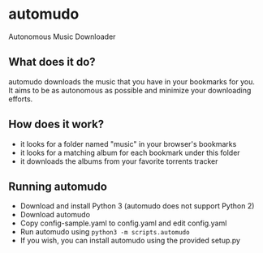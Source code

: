 # automudo
Autonomous Music Downloader

## What does it do?
automudo downloads the music that you have in your bookmarks for you.  
It aims to be as autonomous as possible and minimize your downloading efforts.

## How does it work?
- it looks for a folder named "music" in your browser's bookmarks
- it looks for a matching album for each bookmark under this folder
- it downloads the albums from your favorite torrents tracker

## Running automudo
- Download and install Python 3 (automudo does not support Python 2)
- Download automudo
- Copy config-sample.yaml to config.yaml and edit config.yaml
- Run automudo using `python3 -m scripts.automudo`
- If you wish, you can install automudo using the provided setup.py